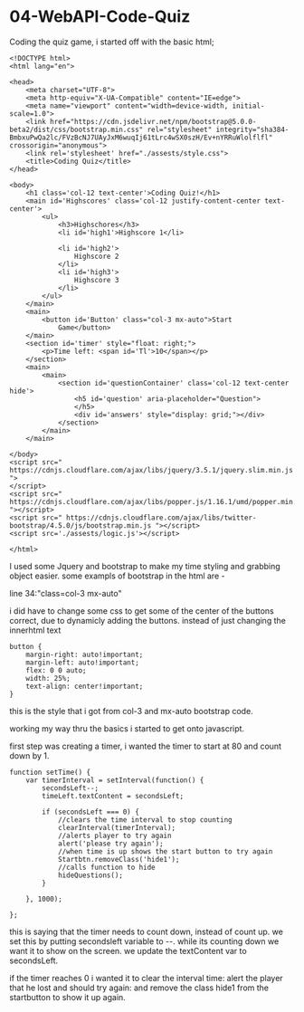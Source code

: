 # 04-WebAPI-Code-Quiz

Coding the quiz game, i started off with the basic html;

```
<!DOCTYPE html>
<html lang="en">

<head>
    <meta charset="UTF-8">
    <meta http-equiv="X-UA-Compatible" content="IE=edge">
    <meta name="viewport" content="width=device-width, initial-scale=1.0">
    <link href="https://cdn.jsdelivr.net/npm/bootstrap@5.0.0-beta2/dist/css/bootstrap.min.css" rel="stylesheet" integrity="sha384-BmbxuPwQa2lc/FVzBcNJ7UAyJxM6wuqIj61tLrc4wSX0szH/Ev+nYRRuWlolflfl" crossorigin="anonymous">
    <link rel='stylesheet' href="./assests/style.css">
    <title>Coding Quiz</title>
</head>

<body>
    <h1 class='col-12 text-center'>Coding Quiz!</h1>
    <main id='Highscores' class='col-12 justify-content-center text-center'>
        <ul>
            <h3>Highschores</h3>
            <li id='high1'>Highscore 1</li>

            <li id='high2'>
                Highscore 2
            </li>
            <li id='high3'>
                Highscore 3
            </li>
        </ul>
    </main>
    <main>
        <button id='Button' class="col-3 mx-auto">Start
            Game</button>
    </main>
    <section id='timer' style="float: right;">
        <p>Time left: <span id='Tl'>10</span></p>
    </section>
    <main>
        <main>
            <section id='questionContainer' class='col-12 text-center hide'>
                <h5 id='question' aria-placeholder="Question">
                </h5>
                <div id='answers' style="display: grid;"></div>
            </section>
        </main>
    </main>

</body>
<script src=" https://cdnjs.cloudflare.com/ajax/libs/jquery/3.5.1/jquery.slim.min.js ">
</script>
<script src=" https://cdnjs.cloudflare.com/ajax/libs/popper.js/1.16.1/umd/popper.min.js "></script>
<script src=" https://cdnjs.cloudflare.com/ajax/libs/twitter-bootstrap/4.5.0/js/bootstrap.min.js "></script>
<script src='./assests/logic.js'></script>

</html>
```

I used some Jquery and bootstrap to make my time styling and grabbing object easier.
some exampls of bootstrap in the html are -

line 34:"class=col-3 mx-auto"

i did have to change some css to get some of the center of the buttons correct, due to dynamicly adding the buttons. instead of just changing the innerhtml text

```
button {
    margin-right: auto!important;
    margin-left: auto!important;
    flex: 0 0 auto;
    width: 25%;
    text-align: center!important;
}
```

this is the style that i got from col-3 and mx-auto bootstrap code.

working my way thru the basics i started to get onto javascript.

first step was creating a timer, i wanted the timer to start at 80 and count down by 1.

```
function setTime() {
    var timerInterval = setInterval(function() {
        secondsLeft--;
        timeLeft.textContent = secondsLeft;

        if (secondsLeft === 0) {
            //clears the time interval to stop counting
            clearInterval(timerInterval);
            //alerts player to try again
            alert('please try again');
            //when time is up shows the start button to try again
            Startbtn.removeClass('hide1');
            //calls function to hide
            hideQuestions();
        }

    }, 1000);

};
```

this is saying that the timer needs to count down, instead of count up. we set this by putting secondsleft variable to --. while its counting down we want it to show on the screen. we update the textContent var to secondsLeft.

if the timer reaches 0
i wanted it to clear the interval time:
alert the player that he lost and should try again:
and remove the class hide1 from the startbutton to show it up again.
